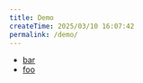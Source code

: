 ```yaml
---
title: Demo
createTime: 2025/03/10 16:07:42
permalink: /demo/
---
```


- [bar](./bar.md)
- [foo](./foo.md)
